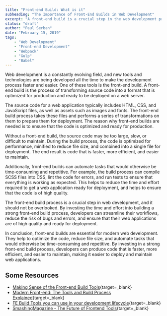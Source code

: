 ```yaml
---
title: "Front-end Build: What is it"
subheading: "The Importance of Front-End Builds in Web Development"
excerpt: "A front-end build is a crucial step in the web development process, transforming source code into a format optimized for production. The source code, which typically includes HTML, CSS, and JavaScript files, is optimized for performance, minified to reduce file size, and combined into a single file for deployment. The result is faster, more efficient, and easier to maintain code, making it easier to deploy and maintain web applications. Automating tasks such as compiling SCSS files into CSS, linting the code, and running tests also saves time and effort, and helps ensure the code is of high quality."
status: "draft"
author: "Paul Serban"
date: "February 15, 2019"
tags:
    - "Web Development"
    - "Front-end Development"
    - "Webpack"
    - "Gulp"
    - "Babel"
---
```


Web development is a constantly evolving field, and new tools and technologies are being developed all the time to make the development process faster and easier. One of these tools is the front-end build. A front-end build is the process of transforming source code into a format that is optimized for production and ready to be deployed on a web server.

The source code for a web application typically includes HTML, CSS, and JavaScript files, as well as assets such as images and fonts. The front-end build process takes these files and performs a series of transformations on them to prepare them for deployment. The reason why front-end builds are needed is to ensure that the code is optimized and ready for production.

Without a front-end build, the source code may be too large, slow, or difficult to maintain. During the build process, the code is optimized for performance, minified to reduce file size, and combined into a single file for deployment. The end result is code that is faster, more efficient, and easier to maintain.

Additionally, front-end builds can automate tasks that would otherwise be time-consuming and repetitive. For example, the build process can compile SCSS files into CSS, lint the code for errors, and run tests to ensure that everything is working as expected. This helps to reduce the time and effort required to get a web application ready for deployment, and helps to ensure that the code is of high quality.

The front-end build process is a crucial step in web development, and it should not be overlooked. By investing the time and effort into building a strong front-end build process, developers can streamline their workflows, reduce the risk of bugs and errors, and ensure that their web applications are of high quality and ready for deployment.

In conclusion, front-end builds are essential for modern web development. They help to optimize the code, reduce file size, and automate tasks that would otherwise be time-consuming and repetitive. By investing in a strong front-end build process, developers can produce code that is faster, more efficient, and easier to maintain, making it easier to deploy and maintain web applications.

## Some Resources
- [Making Sense of the Front-end Build Tools](https://www.FreeCodeCamp.org/news/making-sense-of-front-end-build-tools-3a1b3a87043b/){target=_blank}
- [Modern Front-end: The Tools and Build Process Explained](https://medium.com/@trevorpoppen/modern-front-end-the-tools-and-build-process-explained-36641b5c1a53){target=_blank}
- [FE Build Tools you can use in your development lifecycle](https://www.smashcreate.com/our-insights/4-best-build-tools-you-can-use-in-frontend-development/){target=_blank}
- [SmashingMagazine - The Future of Frontend Tools](https://www.smashingmagazine.com/2022/06/future-frontend-build-tools/){target=_blank}
